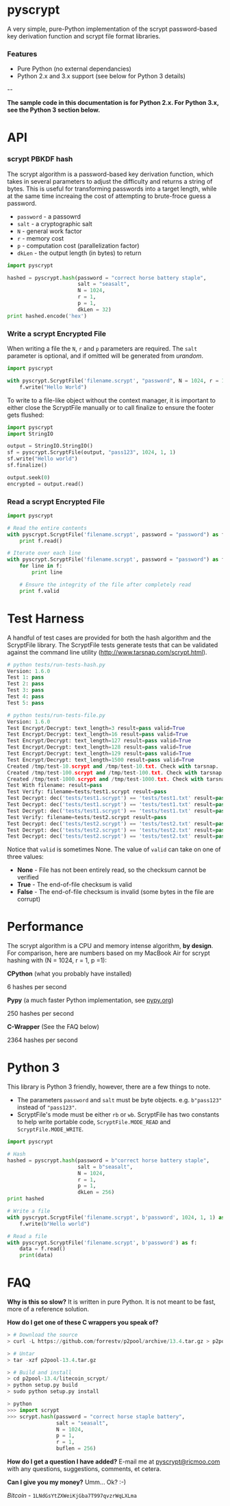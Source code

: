 pyscrypt
========

A very simple, pure-Python implementation of the scrypt password-based key derivation function and scrypt file format libraries.

### Features


- Pure Python (no external dependancies)
- Python 2.x and 3.x support (see below for Python 3 details)

--

**The sample code in this documentation is for Python 2.x. For Python 3.x, see the Python 3 section below.**




API
===

### scrypt PBKDF hash


The scrypt algorithm is a password-based key derivation function, which takes in several parameters to adjust the difficulty and returns a string of bytes. This is useful for transforming passwords into a target length, while at the same time increaing the cost of attempting to brute-froce guess a password.

* `password` - a passowrd
* `salt` - a cryptographic salt
* `N` - general work factor
* `r` - memory cost
* `p` - computation cost (parallelization factor)
* `dkLen` - the output length (in bytes) to return


```python
import pyscrypt

hashed = pyscrypt.hash(password = "correct horse battery staple", 
                       salt = "seasalt", 
                       N = 1024, 
                       r = 1, 
                       p = 1, 
                       dkLen = 32)
print hashed.encode('hex')
```

### Write a scrypt Encrypted File

When writing a file the `N`, `r` and `p` parameters are required. The `salt` parameter is optional, and if omitted will be generated from _urandom_.

```python
import pyscrypt

with pyscrypt.ScryptFile('filename.scrypt', "password", N = 1024, r = 1, p = 1) as f:
    f.write("Hello World")
```

To write to a file-like object without the context manager, it is important to either close the ScryptFile manually or to call finalize to ensure the footer gets flushed:

```python
import pyscrypt
import StringIO

output = StringIO.StringIO()
sf = pyscrypt.ScryptFile(output, "pass123", 1024, 1, 1)
sf.write("Hello world")
sf.finalize()

output.seek(0)
encrypted = output.read()
```

### Read a scrypt Encrypted File

```python
import pyscrypt

# Read the entire contents
with pyscrypt.ScryptFile('filename.scrypt', password = "password") as f:
    print f.read()

# Iterate over each line
with pyscrypt.ScryptFile('filename.scrypt', password = "password") as f:
    for line in f:
        print line

    # Ensure the integrity of the file after completely read
    print f.valid
```



Test Harness
============

A handful of test cases are provided for both the hash algorithm and the ScryptFile library. The ScryptFile tests generate tests that can be validated against the command line utility (http://www.tarsnap.com/scrypt.html).

```python
# python tests/run-tests-hash.py
Version: 1.6.0
Test 1: pass
Test 2: pass
Test 3: pass
Test 4: pass
Test 5: pass

# python tests/run-tests-file.py 
Version: 1.6.0
Test Encrypt/Decrypt: text_length=3 result=pass valid=True
Test Encrypt/Decrypt: text_length=16 result=pass valid=True
Test Encrypt/Decrypt: text_length=127 result=pass valid=True
Test Encrypt/Decrypt: text_length=128 result=pass valid=True
Test Encrypt/Decrypt: text_length=129 result=pass valid=True
Test Encrypt/Decrypt: text_length=1500 result=pass valid=True
Created /tmp/test-10.scrypt and /tmp/test-10.txt. Check with tarsnap.
Created /tmp/test-100.scrypt and /tmp/test-100.txt. Check with tarsnap.
Created /tmp/test-1000.scrypt and /tmp/test-1000.txt. Check with tarsnap.
Test With filename: result=pass
Test Verify: filename=tests/test1.scrypt result=pass
Test Decrypt: dec('tests/test1.scrypt') == 'tests/test1.txt' result=pass valid=None
Test Decrypt: dec('tests/test1.scrypt') == 'tests/test1.txt' result=pass valid=True
Test Decrypt: dec('tests/test1.scrypt') == 'tests/test1.txt' result=pass valid=True
Test Verify: filename=tests/test2.scrypt result=pass
Test Decrypt: dec('tests/test2.scrypt') == 'tests/test2.txt' result=pass valid=None
Test Decrypt: dec('tests/test2.scrypt') == 'tests/test2.txt' result=pass valid=None
Test Decrypt: dec('tests/test2.scrypt') == 'tests/test2.txt' result=pass valid=True
```

Notice that `valid` is sometimes None. The value of `valid` can take on one of three values:
* **None** - File has not been entirely read, so the checksum cannot be verified
* **True** - The end-of-file checksum is valid
* **False** - The end-of-file checksum is invalid (some bytes in the file are corrupt)

Performance
===========

The scrypt algorithm is a CPU and memory intense algorithm, **by design**. For comparison, here are numbers based on my MacBook Air for scrypt hashing with (N = 1024, r = 1, p =1):

**CPython** (what you probably have installed)

6 hashes per second

**Pypy** (a much faster Python implementation, see [pypy.org](http://pypy.org))

250 hashes per second

**C-Wrapper** (See the FAQ below)

2364 hashes per second


Python 3
========

This library is Python 3 friendly, however, there are a few things to note.

- The parameters `password` and `salt` must be byte objects. e.g. `b"pass123"` instead of `"pass123"`.
- ScryptFile's mode must be either `rb` or `wb`. ScryptFile has two constants to help write portable code, `ScryptFile.MODE_READ` and `ScryptFile.MODE_WRITE`.

```python
import pyscrypt

# Hash
hashed = pyscrypt.hash(password = b"correct horse battery staple", 
                       salt = b"seasalt", 
                       N = 1024, 
                       r = 1, 
                       p = 1, 
                       dkLen = 256)
print hashed

# Write a file
with pyscrypt.ScryptFile('filename.scrypt', b'password', 1024, 1, 1) as f:
    f.write(b"Hello world")

# Read a file
with pyscrypt.ScryptFile('filename.scrypt', b'password') as f:
    data = f.read()
    print(data)
```

FAQ
===

**Why is this so slow?**
It is written in pure Python. It is not meant to be fast, more of a reference solution.


**How do I get one of these C wrappers you speak of?**

```python
> # Download the source
> curl -L https://github.com/forrestv/p2pool/archive/13.4.tar.gz > p2pool-13.4.tar.gz

> # Untar
> tar -xzf p2pool-13.4.tar.gz

> # Build and install
> cd p2pool-13.4/litecoin_scrypt/
> python setup.py build
> sudo python setup.py install

> python
>>> import scrypt
>>> scrypt.hash(password = "correct horse staple battery", 
                salt = "seasalt", 
                N = 1024, 
                p = 1, 
                r = 1, 
                buflen = 256)
```
    
**How do I get a question I have added?**
E-mail me at pyscrypt@ricmoo.com with any questions, suggestions, comments, et cetera.

**Can I give you my money?**
Umm... Ok? :-)

_Bitcoin_  - `1LNdGsYtZXWeiKjGba7T997qvzrWqLXLma`

